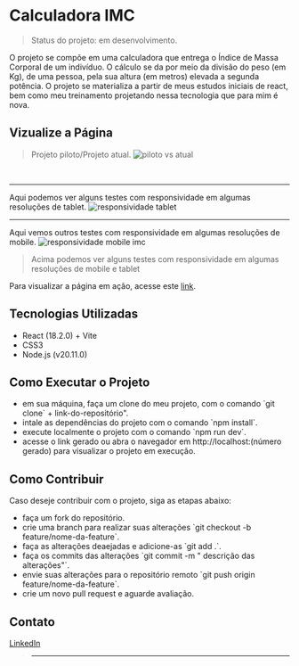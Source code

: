 <h1>Calculadora IMC</h1>

> Status do projeto: em desenvolvimento.

O projeto se compõe em uma calculadora que entrega o Índice de Massa Corporal de um indivíduo. O cálculo se da por meio da divisão do peso (em Kg), de uma pessoa, pela sua altura (em metros) elevada a segunda potência. O projeto se materializa a partir de meus estudos iniciais de react, bem como meu treinamento projetando nessa tecnologia que para mim é nova. 

## Vizualize a Página
> Projeto piloto/Projeto atual.
![piloto vs atual](https://github.com/Clarc-Vasconcelos/Calculadora-IMC/assets/129234188/495cf267-12e8-4583-8c5e-49cbffc81bdd)
<br />

**** 
Aqui podemos ver alguns testes com responsividade em algumas resoluções de tablet.
![responsividade tablet](https://github.com/Clarc-Vasconcelos/Calculadora-IMC/assets/129234188/c6cd6480-f74c-4355-b2ec-2d86be455f1a)
**** 
Aqui vemos outros testes com responsividade em algumas resoluções de mobile.
![responsividade mobile imc](https://github.com/Clarc-Vasconcelos/Calculadora-IMC/assets/129234188/47b828e2-d62a-473b-bdf3-16b1d4954c1a)
 > Acima podemos ver alguns testes com responsividade em algumas resoluções de mobile e tablet
<p>Para visualizar a página em ação, acesse este <a href='https://calculadora-imc-beta-ten.vercel.app/' target='_blank'>link</a>.</p>

## Tecnologias Utilizadas
<ul>
<li>React (18.2.0) + Vite</li>
<li>CSS3</li>
<li>Node.js (v20.11.0)</li>
</ul>


## Como Executar o Projeto
<ul>
<li>em sua máquina, faça um clone do meu projeto, com o comando `git clone` + link-do-repositório".
</li>
<li>intale as dependências do projeto com o comando `npm install`.
</li>
<li>execute localmente o projeto com o comando `npm run dev`.
</li>
<li>acesse o link gerado ou abra o navegador em http://localhost:(número gerado) para visualizar o projeto em execução.
</li>
</ul>


## Como Contribuir
<p>Caso deseje contribuir com o projeto, siga as etapas abaixo:</p>
<ul>
<li>faça um fork do repositório.</li>
<li>crie uma branch para realizar suas alterações `git checkout -b feature/nome-da-feature`.
</li>
<li>faça as alterações deaejadas e adicione-as `git add .`.
</li>
<li>faça os commits das alterações `git commit -m " descrição das alterações"`.
</li>
<li>envie suas alterações para o repositório remoto `git push origin  feature/nome-da-feature`.
</li>
<li>crie um novo pull request e aguarde avaliação.
</li>
</ul>

## Contato
[LinkedIn](https://www.linkedin.com/in/clarc-vasconcelos-47535b116/)



> __________________________________________________________
